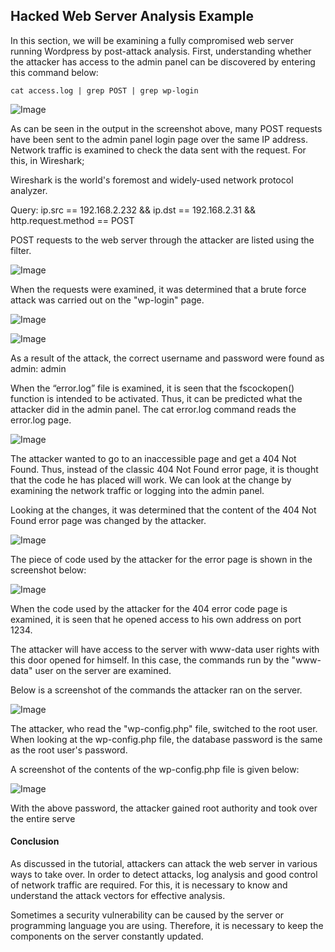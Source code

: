 ## Hacked Web Server Analysis Example

In this section, we will be examining a fully compromised web server running Wordpress by post-attack analysis.
First, understanding whether the attacker has access to the admin panel can be discovered by entering this command below:

`cat access.log | grep POST | grep wp-login`

![Image](/img/analy1.png)

As can be seen in the output in the screenshot above, many POST requests have been sent to the admin panel login page over the same IP address. Network traffic is examined to check the data sent with the request. For this, in Wireshark;

Wireshark is the world's foremost and widely-used network protocol analyzer.

Query: ip.src == 192.168.2.232 && ip.dst == 192.168.2.31 && http.request.method == POST

POST requests to the web server through the attacker are listed using the filter.

![Image](/img/analy2.png)

When the requests were examined, it was determined that a brute force attack was carried out on the "wp-login" page.

![Image](/img/analy3.png)

![Image](/img/analy4.png)

As a result of the attack, the correct username and password were found as admin: admin

When the “error.log” file is examined, it is seen that the fscockopen() function is intended to be activated. Thus, it can be predicted what the attacker did in the admin panel. The cat error.log command reads the error.log page.

![Image](/img/analy5.png)

The attacker wanted to go to an inaccessible page and get a 404 Not Found. Thus, instead of the classic 404 Not Found error page, it is thought that the code he has placed will work. We can look at the change by examining the network traffic or logging into the admin panel.

Looking at the changes, it was determined that the content of the 404 Not Found error page was changed by the attacker.

![Image](/img/analy6.png)

The piece of code used by the attacker for the error page is shown in the screenshot below:

![Image](/img/analy7.png)

When the code used by the attacker for the 404 error code page is examined, it is seen that he opened access to his own address on port 1234.

The attacker will have access to the server with www-data user rights with this door opened for himself. In this case, the commands run by the "www-data" user on the server are examined.

Below is a screenshot of the commands the attacker ran on the server.

![Image](/img/analy8.png)

The attacker, who read the "wp-config.php" file, switched to the root user. When looking at the wp-config.php file, the database password is the same as the root user's password.

A screenshot of the contents of the wp-config.php file is given below:

![Image](/img/analy9.png)

With the above password, the attacker gained root authority and took over the entire serve

#### Conclusion


As discussed in the tutorial, attackers can attack the web server in various ways to take over. In order to detect attacks, log analysis and good control of network traffic are required. For this, it is necessary to know and understand the attack vectors for effective analysis.

Sometimes a security vulnerability can be caused by the server or programming language you are using. Therefore, it is necessary to keep the components on the server constantly updated.











